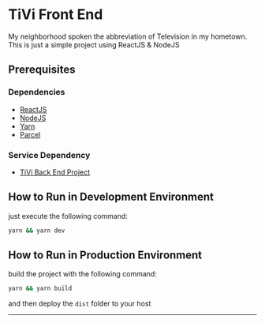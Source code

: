 # TiVi Front End

My neighborhood spoken the abbreviation of Television in my hometown. This is just a simple project using ReactJS & NodeJS

## Prerequisites

### Dependencies

- [ReactJS](https://reactjs.org/)
- [NodeJS](https://nodejs.org)
- [Yarn](https://yarnpkg.com)
- [Parcel](https://parceljs.org/)

### Service Dependency

- [TiVi Back End Project](https://github.com/burubur/tivi-back)

## How to Run in Development Environment

just execute the following command:

```bash
yarn && yarn dev
```

## How to Run in Production Environment

build the project with the following command:

```bash
yarn && yarn build
```

and then deploy the `dist` folder to your host

---
